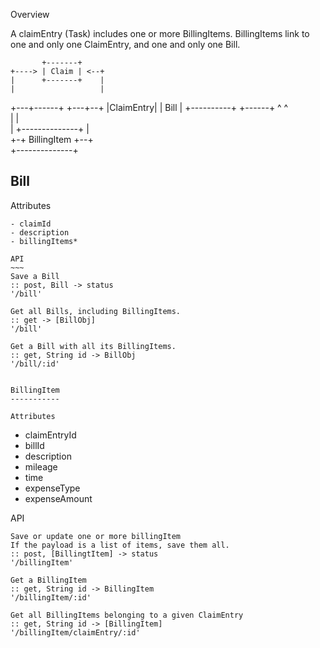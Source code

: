 Overview

A claimEntry (Task) includes one or more BillingItems.
BillingItems link to one and only one ClaimEntry, and one and only one Bill.

           +-------+       
    +----> | Claim | <--+   
    |      +-------+    |   
    |                   |   
+---+------+        +---+--+
|ClaimEntry|        | Bill |
+----------+        +------+
    ^                   ^   
    |                   |   
    | +--------------+  |   
    +-+ BillingItem  +--+   
      +--------------+      


Bill
----

Attributes
~~~~~~~~~~
- claimId     
- description
- billingItems*

API
~~~
Save a Bill
:: post, Bill -> status
'/bill'

Get all Bills, including BillingItems.
:: get -> [BillObj]
'/bill'

Get a Bill with all its BillingItems.
:: get, String id -> BillObj
'/bill/:id'


BillingItem
-----------

Attributes
~~~~~~~~~~
- claimEntryId
- billId
- description
- mileage
- time
- expenseType
- expenseAmount

API
~~~
Save or update one or more billingItem
If the payload is a list of items, save them all. 
:: post, [BillingtItem] -> status
'/billingItem'

Get a BillingItem
:: get, String id -> BillingItem
'/billingItem/:id'

Get all BillingItems belonging to a given ClaimEntry
:: get, String id -> [BillingItem]
'/billingItem/claimEntry/:id'

